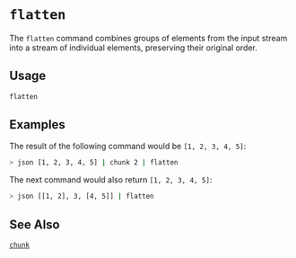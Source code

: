# `flatten`

The `flatten` command combines groups of elements from the input stream into a stream of individual elements, preserving their original order.

## Usage

```bash
flatten
```

## Examples

The result of the following command would be `[1, 2, 3, 4, 5]`:

```bash
> json [1, 2, 3, 4, 5] | chunk 2 | flatten
```

The next command would also return `[1, 2, 3, 4, 5]`:

```bash
> json [[1, 2], 3, [4, 5]] | flatten
```

## See Also

[`chunk`](./chunk.md)
